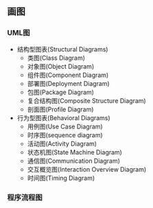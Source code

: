 ## 画图

### UML图

- 结构型图表(Structural Diagrams)
  - 类图(Class Diagram)
  - 对象图(Object Diagram)
  - 组件图(Component Diagram)
  - 部署图(Deployment Diagram)
  - 包图(Package Diagram)
  - 复合结构图(Composite Structure Diagram)
  - 剖面图(Profile Diagram)
- 行为型图表(Behavioral Diagrams)
  - 用例图(Use Case Diagram)
  - 时序图(sequence diagram)
  - 活动图(Activity Diagram)
  - 状态机图(State Machine Diagram)
  - 通信图(Communication Diagram)
  - 交互概览图(Interaction Overview Diagram)
  - 时间图(Timing Diagram)

### 程序流程图